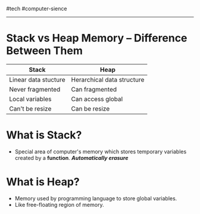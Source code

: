 #tech  #computer-sience 

---
# Stack vs Heap Memory – Difference Between Them

| Stack                | Heap                       |
| -------------------- | -------------------------- |
| Linear data stucture | Herarchical data structure |
| Never fragmented     | Can fragmented             |
| Local variables      | Can access global          |
| Can't be resize      | Can be resize              |

# What is Stack?
- Special area of computer's memory which stores temporary variables created by a **function**. ***Automatically erasure***

# What is Heap?
- Memory used by programming language to store global variables.
- Like free-floating region of memory.
